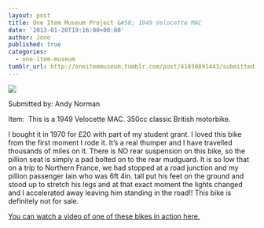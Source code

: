 ```yaml
---
layout: post
title: One Item Museum Project &#58; 1949 Velocette MAC
date: '2013-01-20T19:16:00+00:00'
author: Jono
published: true
categories:
  - one-item-museum
tumblr_url: http://oneitemmuseum.tumblr.com/post/41030891443/submitted-by-andy-norman-item-this-is-a-1949
---
```

<img src="http://ellis.scot/uploads/2013/01/motorbike.jpg" />

Submitted by: Andy Norman

Item:  This is a 1949 Velocette MAC. 350cc classic British motorbike.

I bought it in 1970 for £20 with part of my student grant. I loved this bike from the first moment I rode it. It’s a real thumper and I have travelled thousands of miles on it. There is NO rear suspension on this bike, so the pillion seat is simply a pad bolted on to the rear mudguard. It is so low that on a trip to Northern France, we had stopped at a road junction and my pillion passenger Iain who was 6ft 4in. tall put his feet on the ground and stood up to stretch his legs and at that exact moment the lights changed and I accelerated away leaving him standing in the road!! This bike is definitely not for sale.

<a href="https://www.youtube.com/watch?v=tZzkpGHS094">You can watch a video of one of these bikes in action here.</a>
